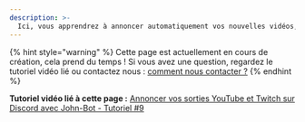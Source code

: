 ```yaml
---
description: >-
  Ici, vous apprendrez à annoncer automatiquement vos nouvelles vidéos, lives ou Shorts instantanément sur votre serveur Discord.
---
```


{% hint style="warning" %}
Cette page est actuellement en cours de création, cela prend du temps ! Si vous avez une question, regardez le tutoriel vidéo lié ou contactez nous : [comment nous contacter ?](../../contact.md)
{% endhint %}

**Tutoriel vidéo lié à cette page :** [Annoncer vos sorties YouTube et Twitch sur Discord avec John-Bot - Tutoriel #9](https://jnbt.xyz/fr/tutorials/notifications)
